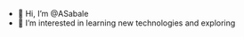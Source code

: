- 👋 Hi, I’m @ASabale
- 👀 I’m interested in learning new technologies and exploring

<!---
ASabale/ASabale is a ✨ special ✨ repository because its `README.md` (this file) appears on your GitHub profile.
You can click the Preview link to take a look at your changes.
--->

